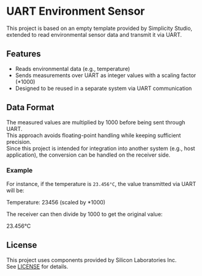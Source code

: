 # UART Environment Sensor

This project is based on an empty template provided by Simplicity Studio, extended to read environmental sensor data and transmit it via UART.

## Features

- Reads environmental data (e.g., temperature)
- Sends measurements over UART as integer values with a scaling factor (*1000)
- Designed to be reused in a separate system via UART communication

## Data Format

The measured values are multiplied by 1000 before being sent through UART.  
This approach avoids floating-point handling while keeping sufficient precision.  
Since this project is intended for integration into another system (e.g., host application), the conversion can be handled on the receiver side.

### Example

For instance, if the temperature is `23.456°C`, the value transmitted via UART will be:

Temperature: 23456 (scaled by *1000)

The receiver can then divide by 1000 to get the original value:

23.456°C

## License

This project uses components provided by Silicon Laboratories Inc.  
See [LICENSE](./LICENSE) for details.